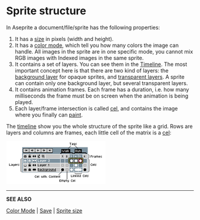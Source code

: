 # Sprite structure

In Aseprite a document/file/sprite has the following properties:

1. It has a [size](sprite-size.md) in pixels (width and height).
1. It has a [color mode](color-mode.md), which tell you how many colors
   the image can handle. All images in the sprite are in one specific mode,
   you cannot mix RGB images with Indexed images in the same sprite.
1. It contains a set of layers. You can see them in
   the [Timeline](timeline.md). The most important concept here is
   that there are two kind of layers:
   the [background layer](layers.md#background-Layer) for opaque sprites, and
   [transparent layers](layers.md#transparent-Layers).
   A sprite can contain only one background layer, but several
   transparent layers.
1. It contains animation frames. Each frame has a duration, i.e. how many milliseconds
   the frame must be on screen when the animation is being played.
1. Each layer/frame intersection is called [cel](cel.md),
   and contains the image where you finally can [paint](drawing.md).

The [timeline](timeline.md) show you the whole structure of the
sprite like a grid. Rows are layers and columns are frames, each
little cell of the matrix is a [cel](cel.md):

![Cels Matrix](sprite/sprite-components.png)

---

**SEE ALSO**

[Color Mode](color-mode.md) |
[Save](save.md) |
[Sprite size](sprite-size.md)
